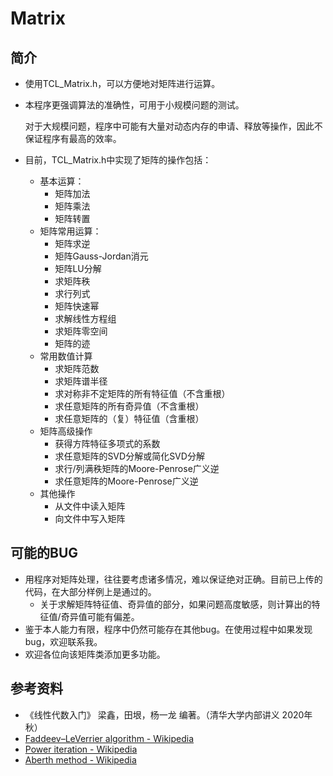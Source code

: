 # Matrix

## 简介

- 使用TCL_Matrix.h，可以方便地对矩阵进行运算。

- 本程序更强调算法的准确性，可用于小规模问题的测试。

  对于大规模问题，程序中可能有大量对动态内存的申请、释放等操作，因此不保证程序有最高的效率。

- 目前，TCL_Matrix.h中实现了矩阵的操作包括：

  - 基本运算：
    - 矩阵加法
    - 矩阵乘法
    - 矩阵转置
  - 矩阵常用运算：
    - 矩阵求逆
    - 矩阵Gauss-Jordan消元
    - 矩阵LU分解
    - 求矩阵秩
    - 求行列式
    - 矩阵快速幂
    - 求解线性方程组
    - 求矩阵零空间
    - 矩阵的迹
  - 常用数值计算
    - 求矩阵范数
    - 求矩阵谱半径
    - 求对称非不定矩阵的所有特征值（不含重根）
    - 求任意矩阵的所有奇异值（不含重根）
    - 求任意矩阵的（复）特征值（含重根）
  - 矩阵高级操作
    - 获得方阵特征多项式的系数
    - 求任意矩阵的SVD分解或简化SVD分解
    - 求行/列满秩矩阵的Moore-Penrose广义逆
    - 求任意矩阵的Moore-Penrose广义逆
  - 其他操作
    - 从文件中读入矩阵
    - 向文件中写入矩阵

## 可能的BUG

- 用程序对矩阵处理，往往要考虑诸多情况，难以保证绝对正确。目前已上传的代码，在大部分样例上是通过的。
  - 关于求解矩阵特征值、奇异值的部分，如果问题高度敏感，则计算出的特征值/奇异值可能有偏差。
- 鉴于本人能力有限，程序中仍然可能存在其他bug。在使用过程中如果发现bug，欢迎联系我。
- 欢迎各位向该矩阵类添加更多功能。

## 参考资料

- 《线性代数入门》 梁鑫，田垠，杨一龙 编著。（清华大学内部讲义 2020年秋）
- [Faddeev–LeVerrier algorithm - Wikipedia](https://en.wikipedia.org/wiki/Faddeev–LeVerrier_algorithm)
- [Power iteration - Wikipedia](https://en.wikipedia.org/wiki/Power_iteration)
- [Aberth method - Wikipedia](https://en.wikipedia.org/wiki/Aberth_method)

